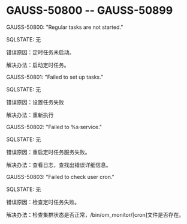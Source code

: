 # GAUSS-50800 -- GAUSS-50899

GAUSS-50800: "Regular tasks are not started."

SQLSTATE: 无

错误原因：定时任务未启动。

解决办法：启动定时任务。

GAUSS-50801: "Failed to set up tasks."

SQLSTATE: 无

错误原因：设置任务失败

解决办法：重新执行

GAUSS-50802: "Failed to %s·service."

SQLSTATE: 无

错误原因：重启定时任务服务失败。

解决办法：查看日志，查找出错误详细信息。

GAUSS-50803: "Failed to check user cron."

SQLSTATE: 无

错误原因：检查定时任务失败。

解决办法：检查集群状态是否正常，/bin/om\_monitor/\[cron\]文件是否存在。
